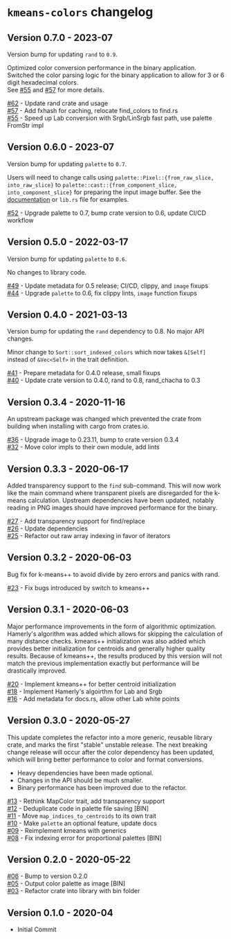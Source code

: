 # `kmeans-colors` changelog

## Version 0.7.0 - 2023-07

Version bump for updating `rand` to `0.9`.

Optimized color conversion performance in the binary application.  
Switched the color parsing logic for the binary application to allow for 3 or 6
digit hexadecimal colors.  
See [#55][55] and [#57][57] for more details.

[#62][62] - Update rand crate and usage  
[#57][57] - Add fxhash for caching, relocate find_colors to find.rs  
[#55][55] - Speed up Lab conversion with Srgb/LinSrgb fast path, use palette FromStr impl

## Version 0.6.0 - 2023-07

Version bump for updating `palette` to `0.7`.

Users will need to change calls using
`palette::Pixel::{from_raw_slice, into_raw_slice}`
to `palette::cast::{from_component_slice, into_component_slice}` for preparing
the input image buffer. See the [documentation] or `lib.rs` file for examples.

[#52][52] - Upgrade palette to 0.7, bump crate version to 0.6, update CI/CD workflow

## Version 0.5.0 - 2022-03-17

Version bump for updating `palette` to `0.6`.

No changes to library code.

[#49][49] - Update metadata for 0.5 release; CI/CD, clippy, and `image` fixups  
[#44][44] - Upgrade `palette` to 0.6, fix clippy lints, `image` function fixups

## Version 0.4.0 - 2021-03-13

Version bump for updating the `rand` dependency to 0.8. No major API changes.

Minor change to `Sort::sort_indexed_colors` which now takes `&[Self]` instead of
`&Vec<Self>` in the trait definition.

[#41][41] - Prepare metadata for 0.4.0 release, small fixups  
[#40][40] - Update crate version to 0.4.0, rand to 0.8, rand_chacha to 0.3

## Version 0.3.4 - 2020-11-16

An upstream package was changed which prevented the crate from building when
installing with cargo from crates.io.

[#36][36] - Upgrade image to 0.23.11, bump to crate version 0.3.4  
[#32][32] - Move color impls to their own module, add lints  

## Version 0.3.3 - 2020-06-17

Added transparency support to the `find` sub-command. This will now work like
the main command where transparent pixels are disregarded for the k-means
calculation. Upstream dependencies have been updated, notably reading in PNG
images should have improved performance for the binary.

[#27][27] - Add transparency support for find/replace  
[#26][26] - Update dependencies  
[#25][25] - Refactor out raw array indexing in favor of iterators  

## Version 0.3.2 - 2020-06-03

Bug fix for k-means++ to avoid divide by zero errors and panics with rand.

[#23][23] - Fix bugs introduced by switch to kmeans++  

## Version 0.3.1 - 2020-06-03

Major performance improvements in the form of algorithmic
optimization. Hamerly's algorithm was added which allows for skipping the
calculation of many distance checks. kmeans++ initialization was also added
which provides better initialization for centroids and generally higher quality
results. Because of kmeans++, the results produced by this version will not
match the previous implementation exactly but performance will be drastically
improved.

[#20][20] - Implement kmeans++ for better centroid initialization  
[#18][18] - Implement Hamerly's algoirthm for Lab and Srgb  
[#16][16] - Add metadata for docs.rs, allow other Lab white points  

## Version 0.3.0 - 2020-05-27

This update completes the refactor into a more generic, reusable library crate,
and marks the first "stable" unstable release. The next breaking change release
will occur after the color dependency has been updated, which will bring better
performance to color and format conversions.
* Heavy dependencies have been made optional.
* Changes in the API should be much smaller.
* Binary performance has been improved due to the refactor.

[#13][13] - Rethink MapColor trait, add transparency support  
[#12][12] - Deduplicate code in palette file saving [BIN]  
[#11][11] - Move `map_indices_to_centroids` to its own trait  
[#10][10] - Make `palette` an optional feature, update docs  
[#09][9] - Reimplement kmeans with generics  
[#08][8] - Fix indexing error for proportional palettes [BIN]  

## Version 0.2.0 - 2020-05-22

[#06][6] - Bump to version 0.2.0  
[#05][5] - Output color palette as image [BIN]  
[#03][3] - Refactor crate into library with bin folder  

## Version 0.1.0 - 2020-04
* Initial Commit

[62]: https://github.com/okaneco/kmeans-colors/pull/62
[57]: https://github.com/okaneco/kmeans-colors/pull/57
[55]: https://github.com/okaneco/kmeans-colors/pull/55
[52]: https://github.com/okaneco/kmeans-colors/pull/52
[49]: https://github.com/okaneco/kmeans-colors/pull/49
[44]: https://github.com/okaneco/kmeans-colors/pull/44
[41]: https://github.com/okaneco/kmeans-colors/pull/41
[40]: https://github.com/okaneco/kmeans-colors/pull/40
[36]: https://github.com/okaneco/kmeans-colors/pull/36
[32]: https://github.com/okaneco/kmeans-colors/pull/32
[27]: https://github.com/okaneco/kmeans-colors/pull/27
[26]: https://github.com/okaneco/kmeans-colors/pull/26
[25]: https://github.com/okaneco/kmeans-colors/pull/25
[23]: https://github.com/okaneco/kmeans-colors/pull/23
[20]: https://github.com/okaneco/kmeans-colors/pull/20
[18]: https://github.com/okaneco/kmeans-colors/pull/18
[16]: https://github.com/okaneco/kmeans-colors/pull/16
[13]: https://github.com/okaneco/kmeans-colors/pull/13
[12]: https://github.com/okaneco/kmeans-colors/pull/12
[11]: https://github.com/okaneco/kmeans-colors/pull/11
[10]: https://github.com/okaneco/kmeans-colors/pull/10
[9]: https://github.com/okaneco/kmeans-colors/pull/9
[8]: https://github.com/okaneco/kmeans-colors/pull/8
[6]: https://github.com/okaneco/kmeans-colors/pull/6
[5]: https://github.com/okaneco/kmeans-colors/pull/5
[3]: https://github.com/okaneco/kmeans-colors/pull/3
[documentation]: https://docs.rs/kmeans_colors

